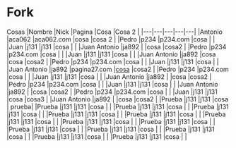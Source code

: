 # Fork
Cosas
|Nombre   |Nick   |Pagina   |Cosa   |Cosa 2   |
|---|---|---|---|---|
|Antonio   |aca062   |aca062.com   |cosa   |cosa 2   |
|Pedro   |p234   |p234.com   |cosa   |   |
|Juan   |j131   |j131   |cosa   |   |
|Juan Antonio   |ja892   |   |cosa   |cosa2   |
|Pedro   |p234   |p234.com   |cosa   |   |
|Juan   |j131   |j131   |cosa   |   |
|Juan Antonio   |ja892   |cosa   |cosa   |cosa2   |
|Pedro   |p234   |p234.com   |cosa   |   |
|Juan   |j131   |j131   |cosa   |   |
|Juan Antonio   |ja892   |pagina27.com   |[cosa](http://jenkins-vm-aca062dsg503.eastus.cloudapp.azure.com)   |cosa2   |
|Pedro   |p234   |p234.com   |cosa   |   |
|Juan   |j131   |j131   |cosa   |   |
|Juan Antonio   |ja892   |   |cosa   |cosa2   |
|Pedro   |p234   |p234.com   |cosa   |   |
|Juan   |j131   |j131   |cosa   |   |
|Juan Antonio   |ja892   |   |cosa   |cosa2   |
|Pedro   |p234   |p234.com   |cosa   |   |
|Juan   |j131   |j131   |cosa   |cosa3   |
|Juan Antonio   |ja892   |   |cosa   |cosa2   |
|Prueba   |j131   |j131   |cosa   |  prueba|
|Prueba   |j131   |j131   |cosa   |   |
|Prueba   |j131   |j131   |cosa   |   |
|Prueba   |j131   |j131   |cosa   |   |
|Prueba   |j131   |j131   |cosa   |   |
|Prueba   |j131   |j131   |cosa   |   |
|Prueba   |j131   |j131   |cosa   |   |
|Prueba   |j131   |j131   |cosa   |   |
|Prueba   |j131   |j131   |cosa   |   |
|Prueba   |j131   |j131   |cosa   |   |
|Prueba   |j131   |j131   |cosa   |   |
|Prueba   |j131   |j131   |cosa   |   |
|Prueba   |j131   |j131   |cosa   |   |
|Prueba   |j131   |j131   |cosa   |   |
